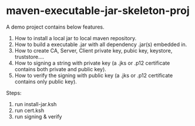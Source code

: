 # maven-executable-jar-skeleton-proj
A demo project contains below features.
1. How to install a local jar to local maven repository.
2. How to build a executable .jar with all dependency .jar(s) embedded in.
3. How to create CA, Server, Client private key, pubic key, keystore, truststore....
4. How to signing a string with private key (a .jks or .p12 certificate contains both private and public key).
5. How to verify the signing with public key (a .jks or .p12 certificate contains only public key).

Steps:
1. run install-jar.ksh
2. run cert.ksh
3. run signing & verify